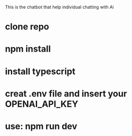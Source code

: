 This is the chatbot that help individual chatting with Ai 
# clone repo
# npm install
# install typescript
# creat .env file and insert your OPENAI_API_KEY
# use: npm run dev 

